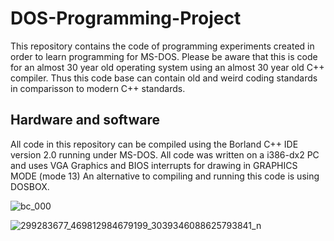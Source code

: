 # DOS-Programming-Project
This repository contains the code of programming experiments created in order to learn programming for MS-DOS.
Please be aware that this is code for an almost 30 year old operating system using an almost 30 year old C++ compiler.
Thus this code base can contain old and weird coding standards in comparisson to modern C++ standards.

## Hardware and software
All code in this repository can be compiled using the Borland C++ IDE version 2.0 running under MS-DOS.
All code was written on a i386-dx2 PC and uses VGA Graphics and BIOS interrupts for drawing in GRAPHICS MODE (mode 13)
An alternative to compiling and running this code is using DOSBOX.

![bc_000](https://user-images.githubusercontent.com/41028126/184834960-4f5fce3f-4afa-4972-a61e-8d66634a8a75.png)


![299283677_469812984679199_3039346088625793841_n](https://user-images.githubusercontent.com/41028126/184838288-309ded49-53bd-4fbf-b5dd-0782cba10a5b.png)
